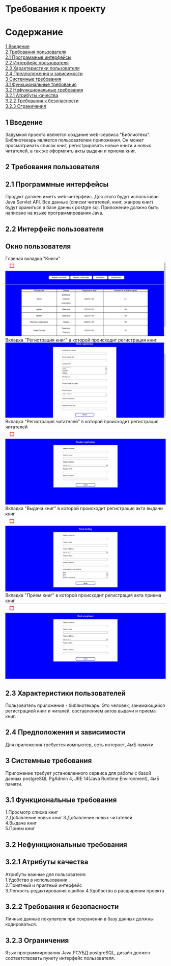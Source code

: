 # Требования к проекту 
# Содержание 
[1 Введение](https://github.com/vladichek12/TRITPO/blob/main/README.md#1-введение)  
[2 Требования пользователя](https://github.com/vladichek12/TRITPO/blob/main/README.md#2-требования-пользователя)  
[2.1 Программные интерфейсы](https://github.com/vladichek12/TRITPO/blob/main/README.md#21-программные-интерфейсы)  
[2.2 Интерфейс пользователя](https://github.com/vladichek12/TRITPO/blob/main/README.md#22-интерфейс-пользователя)  
[2.3 Характеристики пользователя](https://github.com/vladichek12/TRITPO/blob/main/README.md#23-характеристики-пользователей)  
[2.4 Предположения и зависимости](https://github.com/vladichek12/TRITPO/blob/main/README.md#24-предположения-и-зависимости)  
[3 Системные требования](https://github.com/vladichek12/TRITPO/blob/main/README.md#3-системные-требования)  
[3.1 Функциональные требования](https://github.com/vladichek12/TRITPO/blob/main/README.md#31-функциональные-требования)  
[3.2 Нефункциональные требования](https://github.com/vladichek12/TRITPO/blob/main/README.md#32-нефункциональные-требования)  
[3.2.1 Атрибуты качества](https://github.com/vladichek12/TRITPO/blob/main/README.md#321-атрибуты-качества)  
[3.2.2 Требования к безопасности](https://github.com/vladichek12/TRITPO/blob/main/README.md#322-требования-к-безопасности)  
[3.2.3 Ограничения](https://github.com/vladichek12/TRITPO/blob/main/README.md#323-ограничения)
## 1 Введение  
Задумкой проекта является создание web-сервиса "Библиотека". Библиотекарь является пользователем приложения. Он может просматривать список книг, регистрировать новые книги и новых читателей, а так же оформлять акты выдачи и приема книг. 
## 2 Требования пользователя  
## 2.1 Программные интерфейсы 
Продукт должен иметь web-интерфейс. Для этого будут использован Java Servlet API. Все данные  (списки читателей, книг, жанров книг) будут храниться в базе данных postgre sql. Приложение должно быть написано на языке программирования Java.  
## 2.2 Интерфейс пользователя  
## Окно пользователя  
Главная вкладка "Книги"  
![](https://github.com/vladichek12/TRITPO/blob/main/sapmples/main.jpg)  
Вкладка "Регистрация книг" в которой происходит регистрация книг  
![](https://github.com/vladichek12/TRITPO/blob/main/sapmples/book_registration.jpg) 
Вкладка "Регистрация читателей" в которой происходит регистрация читателей  
![](https://github.com/vladichek12/TRITPO/blob/main/sapmples/reader_registration.jpg) 
Вкладка "Выдача книг" в которой происходит регистрация акта выдачи книг  
![](https://github.com/vladichek12/TRITPO/blob/main/sapmples/book_lending.jpg) 
Вкладка "Прием книг" в которой происходит регистрация акта приема книг  
![](https://github.com/vladichek12/TRITPO/blob/main/sapmples/book_acceptance.jpg) 
## 2.3 Характеристики пользователей  
Пользователь приложения - библиотекарь. Это человек, занимающийся регистрацией книг и читалей, составлением актов выдачи и приема книг.
## 2.4 Предположения и зависимости 
Для приложения требуется компьютер, сеть интернет, 4мБ памяти.
## 3 Системные требования  
Приложение требует установленного сервиcа для работы с базой данных postgreSQL PgAdmin 4, JRE 14(Java Runtime Environment), 4мБ памяти.
## 3.1 Функциональные требования 
1.Просмотр списка книг  
2.Добавление новых книг
3.Добавление новых читателей  
4.Выдача книг  
5.Прием книг  
## 3.2 Нефункциональные требования  
## 3.2.1 Атрибуты качества
Атрибуты важные для пользователя:  
1.Удобство в использовании  
2.Понятный и приятный интерфейс   
3.Легкость редактирования ошибок
4.Удобвство в расширении проекта
## 3.2.2 Требования к безопасности  
Личные данные покупателя при сохранении в базу данных должны кодироваться. 
## 3.2.3 Ограничения    
Язык программирования Java,РСУБД postgreSQL, дизайн должен соответствовать пункту интерфейс пользователя.
